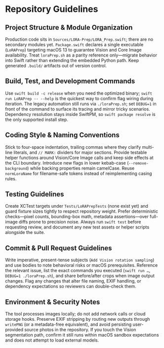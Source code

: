 # Repository Guidelines

## Project Structure & Module Organization
Production code sits in `Sources/LORA-Prep/LORA_Prep.swift`; there are no secondary modules yet. `Package.swift` declares a single executable (`LoRAPrep`) targeting macOS 13 to guarantee Vision and Core Image availability. Treat `loraPrep.sh` as a parity reference only—migrate behavior into Swift rather than extending the embedded Python path. Keep generated `.build/` artifacts out of version control.

## Build, Test, and Development Commands
Use `swift build -c release` when you need the optimized binary; `swift run LoRAPrep -- --help` is the quickest way to confirm flag wiring during iteration. The legacy automation still runs via `./loraPrep.sh`; set `DEBUG=1` in front of the command to surface its tracing and mirror tricky scenarios. Dependency resolution stays inside SwiftPM, so `swift package resolve` is the only supported install step.

## Coding Style & Naming Conventions
Stick to four-space indentation, trailing commas where they clarify multi-line literals, and `// MARK:` dividers for major sections. Provide testable helper functions around Vision/Core Image calls and keep side effects at the CLI boundary. Introduce new flags in lower kebab-case (`--remove-background`) while backing properties remain camelCase. Reuse `normLoraName` for filename-safe tokens instead of reimplementing casing rules.

## Testing Guidelines
Create XCTest targets under `Tests/LoRAPrepTests` (none exist yet) and guard fixture sizes tightly to respect repository weight. Prefer deterministic checks—pixel counts, bounding-box math, metadata assertions—over full-image diffs prone to precision noise. Always run `swift test` before requesting review, and document any new test assets or helper scripts alongside the suite.

## Commit & Pull Request Guidelines
Write imperative, present-tense subjects (`Add Vision rotation sampling`) and use bodies to note behavioral risks or macOS prerequisites. Reference the relevant issue, list the exact commands you executed (`swift run …`, `DEBUG=1 ./loraPrep.sh`), and share before/after crops when image output changes. Flag any changes that alter file naming, EXIF handling, or dependency expectations so reviewers can double-check them.

## Environment & Security Notes
The tool processes images locally; do not add network calls or cloud storage hooks. Preserve EXIF stripping by routing new outputs through `writePNG` (or a metadata-free equivalent), and avoid persisting user-provided source photos in the repository. If you touch the Vision segmentation path, confirm it still runs within macOS sandbox expectations and does not attempt to load external models.
